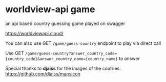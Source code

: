 # worldview-api game
an api based country guessing game played on swagger

https://worldviewapi.cloud/

You can also use GET ```/game/guess-country``` endpoint to play via direct call

Use GET ```/game/guess-country?answer_country_code={country_code}&answer_country_name={country_name}``` to answer


Special thanks to **djaiss** for the images of the coutries: https://github.com/djaiss/mapsicon
